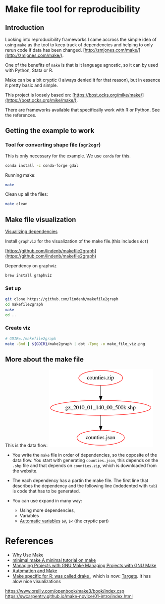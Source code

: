# Make file tool for reproducibility

## Introduction

Looking into reproducibility frameworks I came accross the simple idea of using `make` as the tool to keep track of dependencies and helping to only rerun code if data has been changed. [http://zmjones.com/make/](http://zmjones.com/make/).

One of the benefits of `make` is that is it language agnostic, so it can by used with Python, Stata or R.

Make can be a bit cryptic (I always denied it for that reason), but in essence it pretty basic and simple.

This project is loosely based on: [https://bost.ocks.org/mike/make/](https://bost.ocks.org/mike/make/).

There are frameworks available that specifically work with R or Python. See the references.

## Getting the example to work

### Tool for converting shape file (`ogr2ogr`)

This is only necessary for the example. We use `conda` for this.

```bash
conda install -c conda-forge gdal
```

Running make:

```bash
make
```

Clean up all the files:

```bash
make clean
```

## Make file visualization

[Visualizing dependencies](https://unix.stackexchange.com/questions/400416/visualizing-dependencies-coded-up-in-makefiles-as-a-graph#576563)

Install `graphviz` for the visualization of the make file.(this includes `dot`)

[https://github.com/lindenb/makefile2graph](https://github.com/lindenb/makefile2graph)

Dependency on graphviz

```bash
brew install graphviz
```

### Set up

```bash
git clone https://github.com/lindenb/makefile2graph
cd makefile2graph
make
cd ..
```

### Create viz

```bash
# GDIR=./makefile2graph
make -Bnd | ${GDIR}/make2graph | dot -Tpng -o make_file_viz.png
```

## More about the make file

This is the data flow:
![Make File Viz](./make_file_viz.png)

- You write the `make` file in order of dependencies, so the opposite of the data flow. You start with generating `counties.json`, this depends on the `.shp` file and that depends on `counties.zip`, which is downloaded from the website.

- The each dependency has a partin the make file. The first line that describes the dependency and the following line (indedented with `tab`) is code that has to be generated.

- You can use expand in many way:
  - Using more dependencies,
  - Variables
  - [Automatic variables](https://www.gnu.org/software/make/manual/make.html#Automatic-Variables) `$@`, `$<` (the cryptic part)

# References

- [Why Use Make](https://bost.ocks.org/mike/make/)
- [minimal make A minimal tutorial on make](https://kbroman.org/minimal_make/)
- [Managing Projects with GNU Make
  Managing Projects with GNU Make](https://www.oreilly.com/openbook/make3/book/)
- [Automation and Make](http://swcarpentry.github.io/make-novice/)
- [Make specific for R: was called drake ](https://github.com/ropensci/drake), which is now: [Targets](https://docs.ropensci.org/targets/). It has alow nice visualizations

https://www.oreilly.com/openbook/make3/book/index.csp
https://swcarpentry.github.io/make-novice/01-intro/index.html
